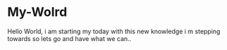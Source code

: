 # My-Wolrd
Hello World, i am starting my today with this new knowledge i m stepping towards so lets go and have what we can..
